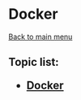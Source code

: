<H1>Docker</h1>

[Back to main menu](..%2FREADME.md)

<h2>

Topic list:
* [Docker](education%2FDocker.md)

</h2>